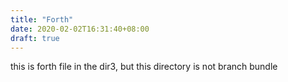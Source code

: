 ```yaml
---
title: "Forth"
date: 2020-02-02T16:31:40+08:00
draft: true
---
```


this is forth file in the dir3, but this directory is not branch bundle
